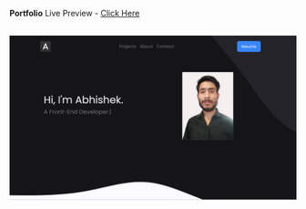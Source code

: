 **Portfolio**
Live Preview - [Click Here](https://github.com/patelabhishek7828/react-portfolio)

<br/>
<div align="center">
  <img alt="Demo" src="src/assets/mockup.png" />
</div>
<br/>
<br/>